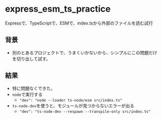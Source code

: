 # express_esm_ts_practice
Expressで、TypeScriptで、ESMで、index.tsから外部のファイルを読む試行

## 背景
- 別のとあるプロジェクトで、うまくいかないから、シンプルにこの問題だけを切り出して試す。

## 結果
- 特に問題なくできた。
- `node`で実行する
  - `"dev": "node --loader ts-node/esm src/index.ts"`
- `ts-node-dev`を使うと、モジュールが見つからないエラーが出る
  - `"dev": "ts-node-dev --respawn --transpile-only src/index.ts"`

